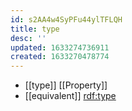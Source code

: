 ```yaml
---
id: s2AA4w4SyPFu44ylTFLQH
title: type
desc: ''
updated: 1633274736911
created: 1633270478774
---
```


- [[type]] [[Property]] 
- [[equivalent]] [rdf:type](http://www.w3.org/1999/02/22-rdf-syntax-ns#type)
